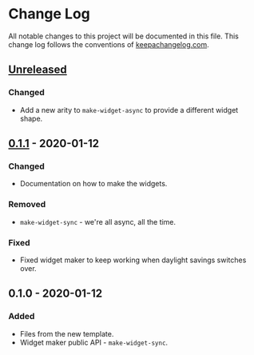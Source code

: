 # Change Log
All notable changes to this project will be documented in this file. This change log follows the conventions of [keepachangelog.com](http://keepachangelog.com/).

## [Unreleased]
### Changed
- Add a new arity to `make-widget-async` to provide a different widget shape.

## [0.1.1] - 2020-01-12
### Changed
- Documentation on how to make the widgets.

### Removed
- `make-widget-sync` - we're all async, all the time.

### Fixed
- Fixed widget maker to keep working when daylight savings switches over.

## 0.1.0 - 2020-01-12
### Added
- Files from the new template.
- Widget maker public API - `make-widget-sync`.

[Unreleased]: https://github.com/your-name/webdev/compare/0.1.1...HEAD
[0.1.1]: https://github.com/your-name/webdev/compare/0.1.0...0.1.1
